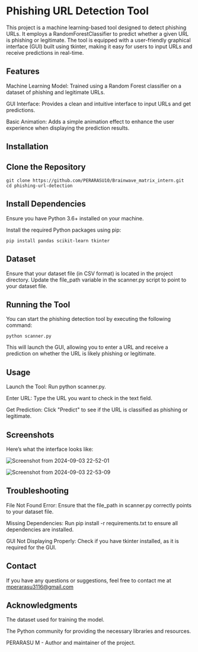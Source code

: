 
# Phishing URL Detection Tool

This project is a machine learning-based tool designed to detect phishing URLs. It employs a RandomForestClassifier to predict whether a given URL is phishing or legitimate. The tool is equipped with a user-friendly graphical interface (GUI) built using tkinter, making it easy for users to input URLs and receive predictions in real-time.

## Features

Machine Learning Model: Trained using a Random Forest classifier on a dataset of phishing and legitimate URLs.
    
GUI Interface: Provides a clean and intuitive interface to input URLs and get predictions.
    
Basic Animation: Adds a simple animation effect to enhance the user experience when displaying the prediction results.

## Installation
 ## Clone the Repository
```
git clone https://github.com/PERARASU10/Brainwave_matrix_intern.git
cd phishing-url-detection
```

## Install Dependencies

Ensure you have Python 3.6+ installed on your machine.

Install the required Python packages using pip:

```
pip install pandas scikit-learn tkinter

```

## Dataset

Ensure that your dataset file (in CSV format) is located in the project directory. Update the file_path variable in the scanner.py script to point to your dataset file.

## Running the Tool

You can start the phishing detection tool by executing the following command:
```
python scanner.py
```
This will launch the GUI, allowing you to enter a URL and receive a prediction on whether the URL is likely phishing or legitimate.

## Usage

Launch the Tool: Run python scanner.py.

Enter URL: Type the URL you want to check in the text field.

Get Prediction: Click "Predict" to see if the URL is classified as phishing or legitimate.

## Screenshots

Here’s what the interface looks like:

![Screenshot from 2024-09-03 22-52-01](https://github.com/user-attachments/assets/89b4e624-34af-4742-aeb1-1c71c95224b4)

![Screenshot from 2024-09-03 22-53-09](https://github.com/user-attachments/assets/e7231d41-d464-4368-b1cd-94787fd1c9c8)



## Troubleshooting

File Not Found Error: Ensure that the file_path in scanner.py correctly points to your dataset file.
    
Missing Dependencies: Run pip install -r requirements.txt to ensure all dependencies are installed.
    
GUI Not Displaying Properly: Check if you have tkinter installed, as it is required for the GUI.

## Contact

If you have any questions or suggestions, feel free to contact me at mperarasu3116@gmail.com

## Acknowledgments

The dataset used for training the model.

The Python community for providing the necessary libraries and resources.

PERARASU M - Author and maintainer of the project.
